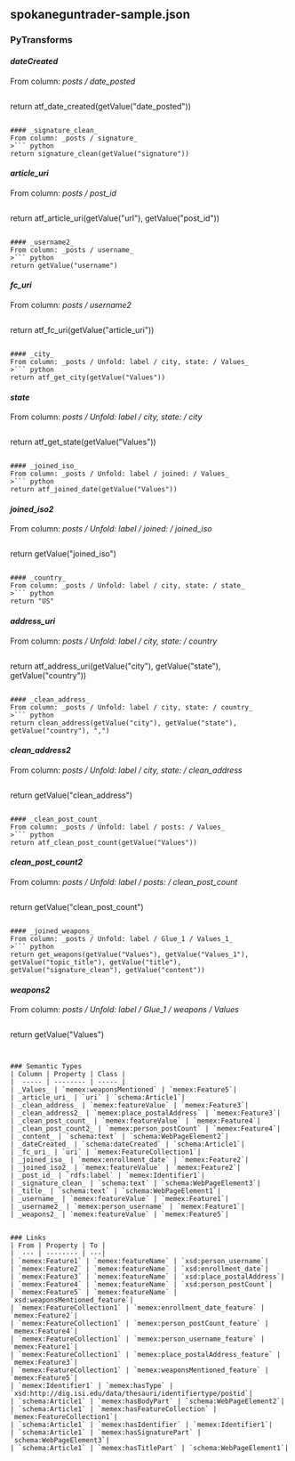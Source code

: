## spokaneguntrader-sample.json

### PyTransforms
#### _dateCreated_
From column: _posts / date_posted_
>``` python
return atf_date_created(getValue("date_posted"))
```

#### _signature_clean_
From column: _posts / signature_
>``` python
return signature_clean(getValue("signature"))
```

#### _article_uri_
From column: _posts / post_id_
>``` python
return atf_article_uri(getValue("url"), getValue("post_id"))
```

#### _username2_
From column: _posts / username_
>``` python
return getValue("username")
```

#### _fc_uri_
From column: _posts / username2_
>``` python
return atf_fc_uri(getValue("article_uri"))
```

#### _city_
From column: _posts / Unfold: label / city, state: / Values_
>``` python
return atf_get_city(getValue("Values"))
```

#### _state_
From column: _posts / Unfold: label / city, state: / city_
>``` python
return atf_get_state(getValue("Values"))
```

#### _joined_iso_
From column: _posts / Unfold: label / joined: / Values_
>``` python
return atf_joined_date(getValue("Values"))
```

#### _joined_iso2_
From column: _posts / Unfold: label / joined: / joined_iso_
>``` python
return getValue("joined_iso")
```

#### _country_
From column: _posts / Unfold: label / city, state: / state_
>``` python
return "US"
```

#### _address_uri_
From column: _posts / Unfold: label / city, state: / country_
>``` python
return atf_address_uri(getValue("city"), getValue("state"), getValue("country"))
```

#### _clean_address_
From column: _posts / Unfold: label / city, state: / country_
>``` python
return clean_address(getValue("city"), getValue("state"), getValue("country"), ",")
```

#### _clean_address2_
From column: _posts / Unfold: label / city, state: / clean_address_
>``` python
return getValue("clean_address")
```

#### _clean_post_count_
From column: _posts / Unfold: label / posts: / Values_
>``` python
return atf_clean_post_count(getValue("Values"))
```

#### _clean_post_count2_
From column: _posts / Unfold: label / posts: / clean_post_count_
>``` python
return getValue("clean_post_count")
```

#### _joined_weapons_
From column: _posts / Unfold: label / Glue_1 / Values_1_
>``` python
return get_weapons(getValue("Values"), getValue("Values_1"), getValue("topic_title"), getValue("title"), getValue("signature_clean"), getValue("content"))
```

#### _weapons2_
From column: _posts / Unfold: label / Glue_1 / weapons / Values_
>``` python
return getValue("Values")
```


### Semantic Types
| Column | Property | Class |
|  ----- | -------- | ----- |
| _Values_ | `memex:weaponsMentioned` | `memex:Feature5`|
| _article_uri_ | `uri` | `schema:Article1`|
| _clean_address_ | `memex:featureValue` | `memex:Feature3`|
| _clean_address2_ | `memex:place_postalAddress` | `memex:Feature3`|
| _clean_post_count_ | `memex:featureValue` | `memex:Feature4`|
| _clean_post_count2_ | `memex:person_postCount` | `memex:Feature4`|
| _content_ | `schema:text` | `schema:WebPageElement2`|
| _dateCreated_ | `schema:dateCreated` | `schema:Article1`|
| _fc_uri_ | `uri` | `memex:FeatureCollection1`|
| _joined_iso_ | `memex:enrollment_date` | `memex:Feature2`|
| _joined_iso2_ | `memex:featureValue` | `memex:Feature2`|
| _post_id_ | `rdfs:label` | `memex:Identifier1`|
| _signature_clean_ | `schema:text` | `schema:WebPageElement3`|
| _title_ | `schema:text` | `schema:WebPageElement1`|
| _username_ | `memex:featureValue` | `memex:Feature1`|
| _username2_ | `memex:person_username` | `memex:Feature1`|
| _weapons2_ | `memex:featureValue` | `memex:Feature5`|


### Links
| From | Property | To |
|  --- | -------- | ---|
| `memex:Feature1` | `memex:featureName` | `xsd:person_username`|
| `memex:Feature2` | `memex:featureName` | `xsd:enrollment_date`|
| `memex:Feature3` | `memex:featureName` | `xsd:place_postalAddress`|
| `memex:Feature4` | `memex:featureName` | `xsd:person_postCount`|
| `memex:Feature5` | `memex:featureName` | `xsd:weaponsMentioned_feature`|
| `memex:FeatureCollection1` | `memex:enrollment_date_feature` | `memex:Feature2`|
| `memex:FeatureCollection1` | `memex:person_postCount_feature` | `memex:Feature4`|
| `memex:FeatureCollection1` | `memex:person_username_feature` | `memex:Feature1`|
| `memex:FeatureCollection1` | `memex:place_postalAddress_feature` | `memex:Feature3`|
| `memex:FeatureCollection1` | `memex:weaponsMentioned_feature` | `memex:Feature5`|
| `memex:Identifier1` | `memex:hasType` | `xsd:http://dig.isi.edu/data/thesauri/identifiertype/postid`|
| `schema:Article1` | `memex:hasBodyPart` | `schema:WebPageElement2`|
| `schema:Article1` | `memex:hasFeatureCollection` | `memex:FeatureCollection1`|
| `schema:Article1` | `memex:hasIdentifier` | `memex:Identifier1`|
| `schema:Article1` | `memex:hasSignaturePart` | `schema:WebPageElement3`|
| `schema:Article1` | `memex:hasTitlePart` | `schema:WebPageElement1`|
